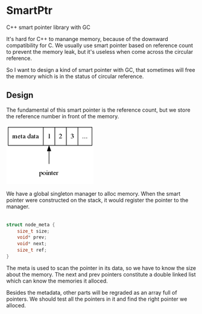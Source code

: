 # SmartPtr
C++ smart pointer library with GC


It's hard for C++ to manange memory, because of the downward compatibility for C. We usually use smart pointer based on reference count to prevent the memory leak, but it's useless when come across the circular reference.

So I want to design a kind of smart pointer with GC, that sometimes will free the memory which is in the status of circular reference. 


## Design

The fundamental of this smart pointer is the reference count, but we store the reference number in front of the memory.

![pointer](asserts/ptr.png)

We have a global singleton manager to alloc memory. When the smart pointer were constructed on the stack, it would register the pointer to the manager.

```c

struct node_meta {
    size_t size;
    void* prev;
    void* next;
    size_t ref;
}

```


The meta is used to scan the pointer in its data, so we have to know the size about the memory. The next and prev pointers constitute a double linked list which can know the memories it alloced.

Besides the metadata, other parts will be regraded as an array full of pointers. We should test all the pointers in it and find the right pointer we alloced.
